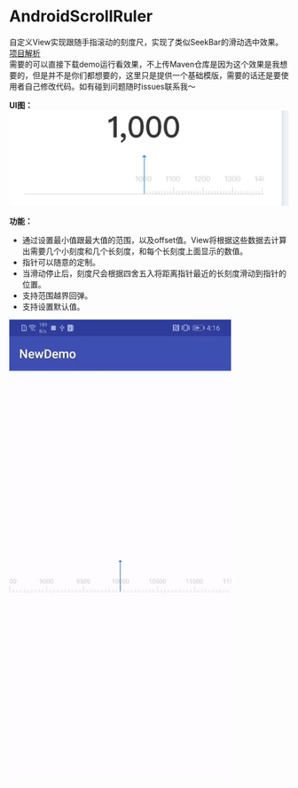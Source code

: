 # AndroidScrollRuler
自定义View实现跟随手指滚动的刻度尺，实现了类似SeekBar的滑动选中效果。[项目解析](<https://blog.csdn.net/jsonChumpKlutz/article/details/88973025>)   
需要的可以直接下载demo运行看效果，不上传Maven仓库是因为这个效果是我想要的，但是并不是你们都想要的，这里只是提供一个基础模版，需要的话还是要使用者自己修改代码。如有碰到问题随时issues联系我～

**UI图：**![](<https://raw.githubusercontent.com/WangcWj/image-folder/master/ruler.png>)

**功能：**

- 通过设置最小值跟最大值的范围，以及offset值。View将根据这些数据去计算出需要几个小刻度和几个长刻度，和每个长刻度上面显示的数值。
- 指针可以随意的定制。
- 当滑动停止后，刻度尺会根据四舍五入将距离指针最近的长刻度滑动到指针的位置。
- 支持范围越界回弹。
- 支持设置默认值。

![](https://raw.githubusercontent.com/WangcWj/image-folder/master/scrollruler.gif)
